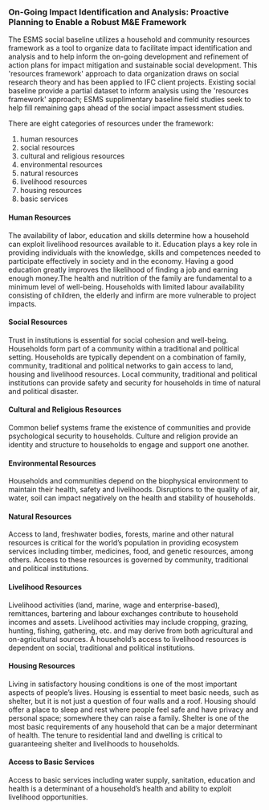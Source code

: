 ### On-Going Impact Identification and Analysis: Proactive Planning to Enable a Robust M&E Framework

The ESMS social baseline utilizes a household and community resources framework as a tool to organize data to facilitate impact identification and analysis and to help inform the on-going development and refinement of action plans for impact mitigation and sustainable social development. This 'resources framework' approach to data organization draws on social research theory and has been applied to IFC client projects. Existing social baseline provide a partial dataset to inform analysis using the 'resources framework' approach; ESMS supplimentary baseline field studies seek to help fill remaining gaps ahead of the social impact assessment studies.

There are eight categories of resources under the framework:

1. human resources
2. social resources
3. cultural and religious resources
4. environmental resources
5. natural resources
6. livelihood resources
7. housing resources
8. basic services


#### Human Resources

The availability of labor, education and skills determine how a household can exploit livelihood resources available to it. Education plays a key role in providing individuals with the knowledge, skills and competences needed to participate effectively in society and in the economy. Having a good education greatly improves the likelihood of finding a job and earning enough money.The health and nutrition of the family are fundamental to a minimum level of well-being. Households with limited labour availability consisting of children, the elderly and infirm are more vulnerable to project impacts.

#### Social Resources

Trust in institutions is essential for social cohesion and well-being. Households form part of a community within a traditional and political setting. Households are typically dependent on a combination of family, community, traditional and political networks to gain access to land, housing and livelihood resources. Local community, traditional and political institutions can provide safety and security for households in time of natural and political disaster.


#### Cultural and Religious Resources

Common belief systems frame the existence of communities and provide psychological security to households. Culture and religion provide an identity and structure to households to engage and support one another.

#### Environmental Resources

Households and communities depend on the biophysical environment to maintain their health, safety and livelihoods. Disruptions to the quality of air, water, soil can impact negatively on the health and stability of households.

#### Natural Resources

Access to land, freshwater bodies, forests, marine and other natural resources is critical for the world’s population in providing ecosystem services including timber, medicines, food, and genetic resources, among others. Access to these resources is governed by community, traditional and political institutions.

#### Livelihood Resources

Livelihood activities (land, marine, wage and enterprise-based), remittances, bartering and labour exchanges contribute to household incomes and assets. Livelihood activities may include cropping, grazing, hunting, fishing, gathering, etc. and may derive from both agricultural and on-agricultural sources. A household’s access to livelihood resources is dependent on social, traditional and political institutions.

#### Housing Resources

Living in satisfactory housing conditions is one of the most important aspects of people’s lives. Housing is essential to meet basic needs, such as shelter, but it is not just a question of four walls and a roof. Housing should offer a place to sleep and rest where people feel safe and have privacy and personal space; somewhere they can raise a family. Shelter is one of the most basic requirements of any household that can be a major determinant of health. The tenure to residential land and dwelling is critical to guaranteeing shelter and livelihoods to households.

#### Access to Basic Services

Access to basic services including water supply, sanitation, education and health is a determinant of a household’s health and ability to exploit livelihood opportunities.
